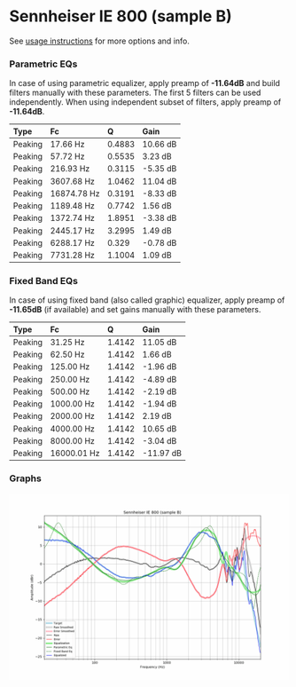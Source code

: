 # Sennheiser IE 800 (sample B)
See [usage instructions](https://github.com/jaakkopasanen/AutoEq#usage) for more options and info.

### Parametric EQs
In case of using parametric equalizer, apply preamp of **-11.64dB** and build filters manually
with these parameters. The first 5 filters can be used independently.
When using independent subset of filters, apply preamp of **-11.64dB**.

| Type    | Fc          |      Q | Gain     |
|:--------|:------------|:-------|:---------|
| Peaking | 17.66 Hz    | 0.4883 | 10.66 dB |
| Peaking | 57.72 Hz    | 0.5535 | 3.23 dB  |
| Peaking | 216.93 Hz   | 0.3115 | -5.35 dB |
| Peaking | 3607.68 Hz  | 1.0462 | 11.04 dB |
| Peaking | 16874.78 Hz | 0.3191 | -8.33 dB |
| Peaking | 1189.48 Hz  | 0.7742 | 1.56 dB  |
| Peaking | 1372.74 Hz  | 1.8951 | -3.38 dB |
| Peaking | 2445.17 Hz  | 3.2995 | 1.49 dB  |
| Peaking | 6288.17 Hz  | 0.329  | -0.78 dB |
| Peaking | 7731.28 Hz  | 1.1004 | 1.09 dB  |

### Fixed Band EQs
In case of using fixed band (also called graphic) equalizer, apply preamp of **-11.65dB**
(if available) and set gains manually with these parameters.

| Type    | Fc          |      Q | Gain      |
|:--------|:------------|:-------|:----------|
| Peaking | 31.25 Hz    | 1.4142 | 11.05 dB  |
| Peaking | 62.50 Hz    | 1.4142 | 1.66 dB   |
| Peaking | 125.00 Hz   | 1.4142 | -1.96 dB  |
| Peaking | 250.00 Hz   | 1.4142 | -4.89 dB  |
| Peaking | 500.00 Hz   | 1.4142 | -2.19 dB  |
| Peaking | 1000.00 Hz  | 1.4142 | -1.94 dB  |
| Peaking | 2000.00 Hz  | 1.4142 | 2.19 dB   |
| Peaking | 4000.00 Hz  | 1.4142 | 10.65 dB  |
| Peaking | 8000.00 Hz  | 1.4142 | -3.04 dB  |
| Peaking | 16000.01 Hz | 1.4142 | -11.97 dB |

### Graphs
![](./Sennheiser%20IE%20800%20(sample%20B).png)